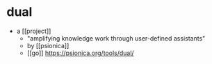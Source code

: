 # dual

- a [[project]]
  - "amplifying knowledge work through user-defined assistants"
  - by [[psionica]]
  - [[go]] https://psionica.org/tools/dual/


